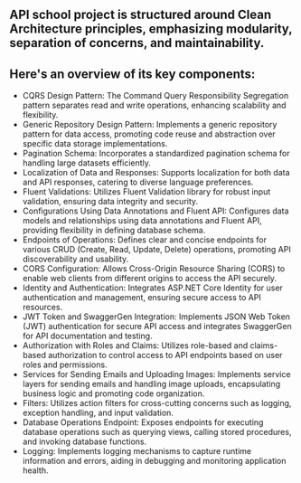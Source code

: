 ## API school project is structured around Clean Architecture principles, emphasizing modularity, separation of concerns, and maintainability. 
## Here's an overview of its key components:
- CQRS Design Pattern: The Command Query Responsibility Segregation pattern separates read and write operations, enhancing scalability and flexibility.
- Generic Repository Design Pattern: Implements a generic repository pattern for data access, promoting code reuse and abstraction over specific data storage implementations.
- Pagination Schema: Incorporates a standardized pagination schema for handling large datasets efficiently.
- Localization of Data and Responses: Supports localization for both data and API responses, catering to diverse language preferences.
- Fluent Validations: Utilizes Fluent Validation library for robust input validation, ensuring data integrity and security.
- Configurations Using Data Annotations and Fluent API: Configures data models and relationships using data annotations and Fluent API, providing flexibility in defining database schema.
- Endpoints of Operations: Defines clear and concise endpoints for various CRUD (Create, Read, Update, Delete) operations, promoting API discoverability and usability.
- CORS Configuration: Allows Cross-Origin Resource Sharing (CORS) to enable web clients from different origins to access the API securely.
- Identity and Authentication: Integrates ASP.NET Core Identity for user authentication and management, ensuring secure access to API resources.
- JWT Token and SwaggerGen Integration: Implements JSON Web Token (JWT) authentication for secure API access and integrates SwaggerGen for API documentation and testing.
- Authorization with Roles and Claims: Utilizes role-based and claims-based authorization to control access to API endpoints based on user roles and permissions.
- Services for Sending Emails and Uploading Images: Implements service layers for sending emails and handling image uploads, encapsulating business logic and promoting code organization.
- Filters: Utilizes action filters for cross-cutting concerns such as logging, exception handling, and input validation.
- Database Operations Endpoint: Exposes endpoints for executing database operations such as querying views, calling stored procedures, and invoking database functions.
- Logging: Implements logging mechanisms to capture runtime information and errors, aiding in debugging and monitoring application health.

